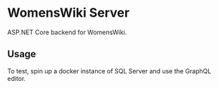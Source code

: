 # WomensWiki Server
ASP.NET Core backend for WomensWiki.

## Usage
To test, spin up a docker instance of SQL Server and use the GraphQL editor.